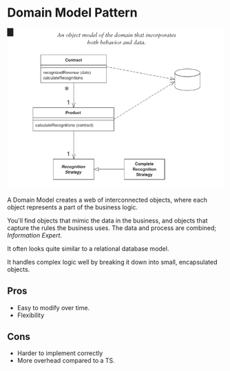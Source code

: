 # Domain Model Pattern
![](assets/img.png)

A Domain Model creates a web of interconnected objects, where each object represents a part of
the business logic.

You'll find objects that mimic the data in the business, and objects that capture the rules the 
business uses. The data and process are combined; _Information Expert_. 

It often looks quite similar to a relational database model.

It handles complex logic well by breaking it down into small, encapsulated objects.

## Pros
- Easy to modify over time.
- Flexibility

## Cons
- Harder to implement correctly
- More overhead compared to a TS.